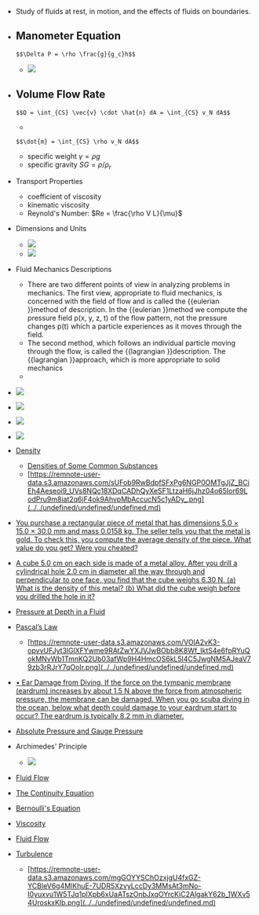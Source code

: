 - Study of fluids at rest, in motion, and the effects of fluids on boundaries.
- Manometer Equation
    - 

      $$\Delta P = \rho \frac{g}{g_c}h$$

       
    - ![](https://remnote-user-data.s3.amazonaws.com/uNw9-l6LmkZh_XaJns_RPnznkJU642UvnRwx90GYOtzhlEB2_oX8GeH-JZQD2cy5L30NiL3X0x1sZUJof-pLrvofrkCslzWfC-LQrB3dNPVQS8-57BJ-9ypgQfb7YtfX.png) 
- Volume Flow Rate
    - 

      $$Q = \int_{CS} \vec{v} \cdot \hat{n} dA = \int_{CS} v_N dA$$

      
    - 

      $$\dot{m} = \int_{CS} \rho v_N dA$$

      
    - specific weight $\gamma = \rho g$
    - specific gravity $SG = \rho/\rho_r$ 
- Transport Properties
    - coefficient of viscosity
    - kinematic viscosity
    - Reynold's Number: $Re = \frac{\rho V L}{\mu}$ 
- Dimensions and Units
    - ![](https://remnote-user-data.s3.amazonaws.com/HwGOL1i4IsN-b-Wvled4TsLFh3pX7rRCPx5441IV5kW5sn_4fp98MSEXV9oLOdsmhCDbhskmsjvcxac0qN5ICpL3TrATZ2_cpWCBj6wN7IlxS3MObl0TtRYGXiG0hOKk.png) 
    - ![](https://remnote-user-data.s3.amazonaws.com/f_43FTfVL_UJnenxx4UTuRlOf1YAN3Z6hdrUA9T9Q6s-So2rXofOurCfSNOib5tcP_-iI6PP2Mt1jRjfnrkqdaMv8S6N6Z-q3pyfTbUR34Oo3ZK4TrdXaRO_HY9--mKE.png) 
- Fluid Mechanics Descriptions
    - There are two different points of view in analyzing problems in mechanics. The first view, appropriate to fluid mechanics, is concerned with the field of flow and is called the {{eulerian }}method of description. In the {{eulerian }}method we compute the pressure field p(x, y, z, t) of the flow pattern, not the pressure changes p(t) which a particle experiences as it moves through the field.
    - The second method, which follows an individual particle moving through the flow, is called the {{lagrangian }}description. The {{lagrangian }}approach, which is more appropriate to solid mechanics
    - 
- ![](https://remnote-user-data.s3.amazonaws.com/OPBJtgFYWLLuU7vyBWgKAHB1p0GFhCsgOzJmzfH_CalOZAfMskHR5YnWcdymZJOeYlLmq9HeEsmx6Szu7ZWe6NYpd1EG4dTg5hVHRPjJSyvU-fpSZnXTtOr09P5XXY8B.png) 
- ![](https://remnote-user-data.s3.amazonaws.com/pLWZHVdfSehGgg-Yu6sKYkGWcbTx_dkAeoSjpLCE19QCThgkQPW4CPHgc-trZ1NGpPnLzANXsdn2fNFbHq-dL5uiA1W5juglWNfm0c_M5OexLLOibXO6OPcJZDdxe9im.png) 
- ![](https://remnote-user-data.s3.amazonaws.com/0Axw0yk8FS3BKrHYgpgk13AXAQT6N4c5IDsNvLz9L31OVPYTXP27hWF-TN81NK__HM0_wV21N7YU7PyUp9W3N_8a8RPN3Wwose04ZKvKzhCxmqKw-O4SSp7MdTiUD3BG.png) 
- ![](https://remnote-user-data.s3.amazonaws.com/vWHzTp8a3e5ucm__FM0eoaQtpvqpvFz50cyAfnKcdPBeRLtAoidqnVXOAXKynoHdjtQLZeVF9V5tO4pET3yCnXJ6yxsoaarZ8I_26EmlZsshwPl8qjWynHTezoL1orNo.png) 
- [Density](../../undefined/undefined/undefined.md) 
    - [Densities of Some Common Substances](../../undefined/undefined/undefined.md) 
    - [https://remnote-user-data.s3.amazonaws.com/sUFob9RwBdpfSFxPg6NGP0OMTgJjZ_BCiEh4Aeseoi9_UVs8NQc18XDqCADhQyXeSF1LtzaH6jJhz04o65Ior69LodPru9m8iat2q6jF4ok9AhvpMbAccucN5c1yADy_.png](../../undefined/undefined/undefined.md) 
- [You purchase a rectangular piece of metal that has dimensions 5.0 × 15.0 × 30.0 mm and mass 0.0158 kg. The seller tells you that the metal is gold. To check this, you compute the average density of the piece. What value do you get? Were you cheated?](../../undefined/undefined/undefined.md) 
- [A cube 5.0 cm on each side is made of a metal alloy. After you drill a cylindrical hole 2.0 cm in diameter all the way through and perpendicular to one face, you find that the cube weighs 6.30 N. (a) What is the density of this metal? (b) What did the cube weigh before you drilled the hole in it?](../../undefined/undefined/undefined.md) 
- [Pressure at Depth in a Fluid](../../undefined/undefined/undefined.md) 
- [Pascal’s Law](../../undefined/undefined/undefined.md) 
    - [https://remnote-user-data.s3.amazonaws.com/VOlA2vK3-opvvUFJyt3lGlXFYwme9RAtZwYXJVJwBObb8K8Wf_IktS4e6fpRYuQokMNvWb1TmnKQ2Ub03afWp9H4HmcOS6kL5l4C5JwgNM5AJeaV79zb3rRJrY7qOoIr.png](../../undefined/undefined/undefined.md) 
- [• Ear Damage from Diving. If the force on the tympanic membrane (eardrum) increases by about 1.5 N above the force from atmospheric pressure, the membrane can be damaged. When you go scuba diving in the ocean, below what depth could damage to your eardrum start to occur? The eardrum is typically 8.2 mm in diameter.](../../undefined/undefined/undefined.md) 
- [Absolute Pressure and Gauge Pressure](../../undefined/undefined/undefined.md) 
- Archimedes' Principle
    - ![](https://remnote-user-data.s3.amazonaws.com/XZKfBoebpMS4Snf-ldPQeTRrsv7wa61Nzd15lqdhARhmepmORPHmS2wJWS_4YzOFIKmvDfmlUDzOOdpiLPh1Si9MB8WYI-q8hDum-eF5C1rDTW8PkROinYTHOvTxwjgP.png) 
- [Fluid Flow](../../undefined/undefined/undefined.md) 
- [The Continuity Equation](../../undefined/undefined/undefined.md) 
- [Bernoulli's Equation](../../undefined/undefined/undefined.md) 
- [Viscosity](../../undefined/undefined/undefined.md) 
- [Fluid Flow](../../undefined/undefined/undefined.md) 
- [Turbulence](../../undefined/undefined/undefined.md) 
    - [https://remnote-user-data.s3.amazonaws.com/mgGOYYSChOzxjgU4fxGZ-YCBleV6g4MlKhuE-7UDR5XzvyLccDy3MMsAt3mNo-I0yuxvu1W5TJq1plXpb6xUaATszOnbJxqOYrcKiC2AlgakY62b_1WXv54UroskxKIb.png](../../undefined/undefined/undefined.md) 
